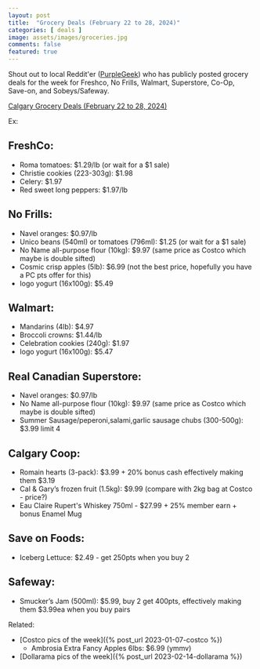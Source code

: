 ```yaml
---
layout: post
title:  "Grocery Deals (February 22 to 28, 2024)"
categories: [ deals ]
image: assets/images/groceries.jpg
comments: false
featured: true
---
```


Shout out to local Reddit'er ([PurpleGeek](https://www.reddit.com/user/PurpleGeek/)) who has publicly posted grocery deals for the week for Freshco, No Frills, Walmart, Superstore, Co-Op, Save-on, and Sobeys/Safeway.

[Calgary Grocery Deals (February 22 to 28, 2024)](https://www.reddit.com/r/Calgary/comments/1awrejw/calgary_grocery_deals_february_22_to_28_2024/)

Ex:

## FreshCo:
- Roma tomatoes: $1.29/lb (or wait for a $1 sale)
- Christie cookies (223-303g): $1.98
- Celery: $1.97
- Red sweet long peppers: $1.97/lb


## No Frills:
- Navel oranges: $0.97/lb
- Unico beans (540ml) or tomatoes (796ml): $1.25 (or wait for a $1 sale)
- No Name all-purpose flour (10kg): $9.97 (same price as Costco which maybe is double sifted)
- Cosmic crisp apples (5lb): $6.99 (not the best price, hopefully you have a PC pts offer for this)
- Iogo yogurt (16x100g): $5.49


## Walmart:
- Mandarins (4lb): $4.97
- Broccoli crowns: $1.44/lb
- Celebration cookies (240g): $1.97
- Iogo yogurt (16x100g): $5.47

## Real Canadian Superstore:
- Navel oranges: $0.97/lb
- No Name all-purpose flour (10kg): $9.97 (same price as Costco which maybe is double sifted)
- Summer Sausage/peperoni,salami,garlic sausage chubs (300-500g): $3.99 limit 4


## Calgary Coop:
- Romain hearts (3-pack): $3.99 + 20% bonus cash effectively making them $3.19
- Cal & Gary’s frozen fruit (1.5kg): $9.99 (compare with 2kg bag at Costco - price?)
- Eau Claire Rupert's Whiskey 750ml - $27.99 + 25% member earn + bonus Enamel Mug

## Save on Foods:
- Iceberg Lettuce: $2.49 - get 250pts when you buy 2

## Safeway:
- Smucker’s Jam (500ml): $5.99, buy 2 get 400pts, effectively making them $3.99ea when you buy pairs


Related:
 - [Costco pics of the week]({% post_url 2023-01-07-costco %})
    - Ambrosia Extra Fancy Apples 6lbs: $6.99 (ymmv)
 - [Dollarama pics of the week]({% post_url 2023-02-14-dollarama %})


 